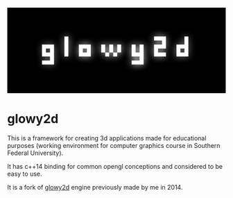 ![Alt text](logo.png "glowy2d")
# glowy2d

This is a framework for creating 3d applications made for educational purposes (working environment for computer graphics course in Southern Federal University).  

It has c++14 binding for common opengl conceptions and considered to be easy to use.

It is a fork of [glowy2d](https://github.com/Rasie1/glowy2d/) engine previously made by me in 2014.
